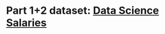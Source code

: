 # Part 1+2 dataset: [Data Science Salaries](https://kaggle.com/datasets/arnabchaki/data-science-salaries-2023)
